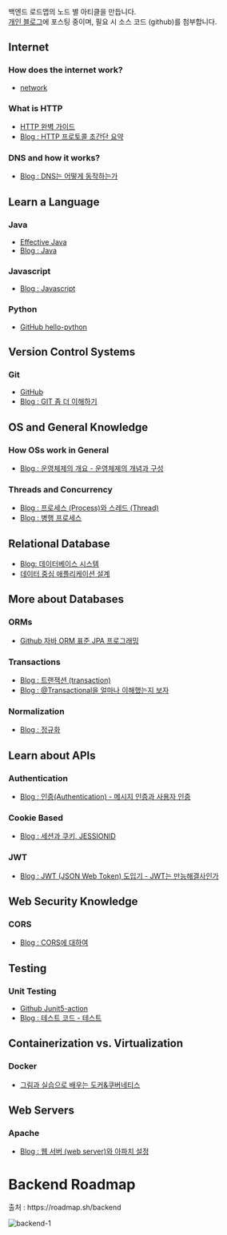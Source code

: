 백엔드 로드맵의 노드 별 아티클을 만듭니다.   
[개인 블로그](https://kghworks.tistory.com/)에 포스팅 중이며, 필요 시 소스 코드 (github)를 첨부합니다.


## Internet

### How does the internet work?

- [network](https://github.com/gihyeon6394/book/tree/main/network)

### What is HTTP

- [HTTP 완벽 가이드](https://github.com/gihyeon6394/book/tree/main/http-the-definitive-guide)
- [Blog : HTTP 프로토콜 초간단 요약](https://kghworks.tistory.com/95)


### DNS and how it works?

- [Blog : DNS는 어떻게 동작하는가](https://kghworks.tistory.com/126)

## Learn a Language

### Java

- [Effective Java](https://github.com/gihyeon6394/study-effective-java)
- [Blog : Java](https://kghworks.tistory.com/category/Programming/JAVA)

### Javascript

- [Blog : Javascript](https://kghworks.tistory.com/category/Programming/HTML%2C%20javascript)

### Python

- [GitHub hello-python](https://github.com/gihyeon6394/hello-python)

## Version Control Systems

### Git

- [GitHub](https://github.com/gihyeon6394)
- [Blog : GIT 좀 더 이해하기](https://kghworks.tistory.com/search/GIT%20%EC%A2%80%20%EB%8D%94%20%EC%9D%B4%ED%95%B4%ED%95%98%EA%B8%B0)


## OS and General Knowledge

### How OSs work in General

- [Blog : 운영체제의 개요 - 운영체제의 개념과 구성](https://kghworks.tistory.com/60)

### Threads and Concurrency

- [Blog : 프로세스 (Process)와 스레드 (Thread)](https://kghworks.tistory.com/62)
- [Blog : 병행 프로세스](https://kghworks.tistory.com/134)



## Relational Database

- [Blog: 데이터베이스 시스템](https://kghworks.tistory.com/category/Programming/%EB%8D%B0%EC%9D%B4%ED%84%B0%EB%B2%A0%EC%9D%B4%EC%8A%A4%20%EC%8B%9C%EC%8A%A4%ED%85%9C)
- [데이터 중심 애플리케이션 설계](https://github.com/gihyeon6394/book/tree/main/ddia)

## More about Databases

### ORMs

- [Github 자바 ORM 표준 JPA 프로그래밍](https://github.com/gihyeon6394/hello-jpa)

### Transactions

- [Blog : 트랜잭션 (transaction)](https://kghworks.tistory.com/89)
- [Blog : @Transactional을 얼마나 이해했는지 보자](https://kghworks.tistory.com/106)

### Normalization

- [Blog : 정규화](https://kghworks.tistory.com/76)

## Learn about APIs

### Authentication

- [Blog : 인증(Authentication) - 메시지 인증과 사용자 인증](https://kghworks.tistory.com/123)

### Cookie Based

- [Blog : 세션과 쿠키, JESSIONID](https://kghworks.tistory.com/37)

### JWT

- [Blog : JWT (JSON Web Token) 도입기 - JWT는 만능해결사인가](https://kghworks.tistory.com/118)

## Web Security Knowledge

### CORS

- [Blog : CORS에 대하여](https://kghworks.tistory.com/88)

## Testing

### Unit Testing

- [Github Junit5-action](https://github.com/gihyeon6394/Junit5-action)
- [Blog : 테스트 코드 - 테스트](https://kghworks.tistory.com/122)

## Containerization vs. Virtualization

### Docker

- [그림과 실습으로 배우는 도커&쿠버네티스](https://github.com/gihyeon6394/book/tree/main/dkkb)

## Web Servers

### Apache

- [Blog : 웹 서버 (web server)와 아파치 설정](https://kghworks.tistory.com/113)



<h1>Backend Roadmap</h1>  
출처 : https://roadmap.sh/backend  


![backend-1](https://user-images.githubusercontent.com/53042858/228156594-5d49f42f-0c1e-4aff-95d8-1e73e56c1299.png)


